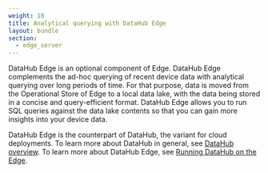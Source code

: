 ```yaml
---
weight: 10
title: Analytical querying with DataHub Edge
layout: bundle
section:
  - edge_server
---
```


DataHub Edge is an optional component of Edge. DataHub Edge complements the ad-hoc querying of recent device data with analytical querying over long periods of time. For that purpose, data is moved from the Operational Store of Edge to a local data lake, with the data being stored in a concise and query-efficient format. DataHub Edge allows you to run SQL queries against the data lake contents so that you can gain more insights into your device data.

DataHub Edge is the counterpart of DataHub, the variant for cloud deployments. To learn more about DataHub in general, see [DataHub overview](/datahub/datahub-overview). To learn more about DataHub Edge, see [Running DataHub on the Edge](/datahub/running-datahub-on-the-edge/).
